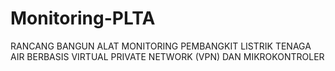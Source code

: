 # Monitoring-PLTA
RANCANG BANGUN ALAT MONITORING PEMBANGKIT LISTRIK TENAGA AIR BERBASIS VIRTUAL PRIVATE NETWORK (VPN) DAN MIKROKONTROLER
